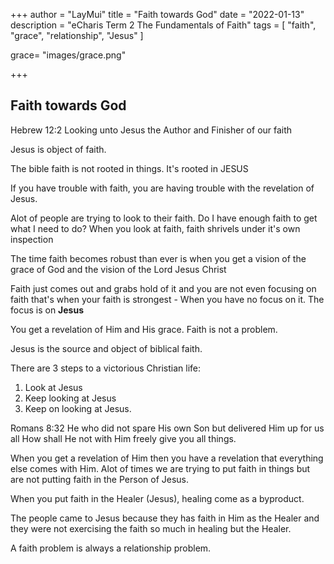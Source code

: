 +++
author = "LayMui"
title = "Faith towards God"
date = "2022-01-13"
description = "eCharis Term 2 The Fundamentals of Faith"
tags = [
    "faith", "grace", "relationship", "Jesus"
]

grace= "images/grace.png"

+++

## Faith towards God

Hebrew 12:2 Looking unto Jesus the Author and Finisher of our faith

Jesus is object of faith.

The bible faith is not rooted in things. 
It's rooted in JESUS

If you have trouble with faith, you are having trouble with the revelation of Jesus.

Alot of people are trying to look to their faith. Do I have enough faith to get what
I need to do? When you look at faith, faith shrivels under it's own inspection

The time faith becomes robust than ever is when you get a vision of the grace of God
and the vision of the Lord Jesus Christ

Faith just comes out and grabs hold of it and you are not even focusing on faith
that's when your faith is strongest - When you have no focus on it. The focus is on **Jesus**

You get a revelation of Him and His grace. Faith is not a problem.

Jesus is the source and object of biblical faith.

There are 3 steps to a victorious Christian life:
1. Look at Jesus
2. Keep looking at Jesus
3. Keep on looking at Jesus.

Romans 8:32 He who did not spare His own Son but delivered Him up for us all
How shall He not with Him freely give you all things.

When you get a revelation of Him then you have a revelation that everything else comes with Him.
Alot of times we are trying to put faith in things but are not putting faith in the Person of Jesus.

When you put faith in the Healer (Jesus), healing come as a byproduct.

The people came to Jesus because they has faith in Him as the Healer 
and they were not exercising the faith 
so much in healing but the Healer.

A faith problem is always a relationship problem. 